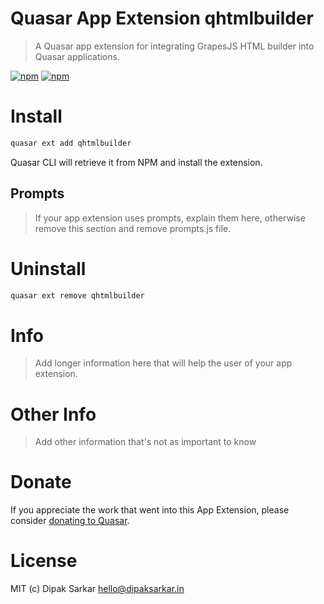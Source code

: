 # Quasar App Extension qhtmlbuilder

> A Quasar app extension for integrating GrapesJS HTML builder into Quasar applications.

[![npm](https://img.shields.io/npm/v/quasar-app-extension-qhtmlbuilder.svg?label=quasar-app-extension-qhtmlbuilder)](https://www.npmjs.com/package/quasar-app-extension-qhtmlbuilder)
[![npm](https://img.shields.io/npm/dt/quasar-app-extension-qhtmlbuilder.svg)](https://www.npmjs.com/package/quasar-app-extension-qhtmlbuilder)

# Install
```bash
quasar ext add qhtmlbuilder
```
Quasar CLI will retrieve it from NPM and install the extension.

## Prompts

> If your app extension uses prompts, explain them here, otherwise remove this section and remove prompts.js file.

# Uninstall
```bash
quasar ext remove qhtmlbuilder
```

# Info
> Add longer information here that will help the user of your app extension.

# Other Info
> Add other information that's not as important to know

# Donate
If you appreciate the work that went into this App Extension, please consider [donating to Quasar](https://donate.quasar.dev).

# License
MIT (c) Dipak Sarkar <hello@dipaksarkar.in>
